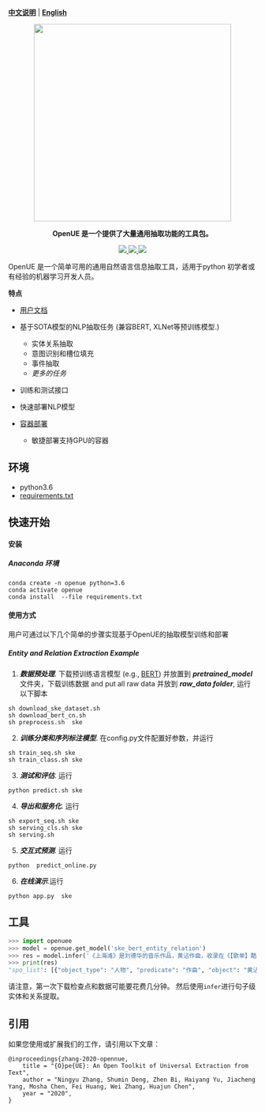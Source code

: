 [**中文说明**](https://github.com/zjunlp/openue/blob/master/README_CN.md) | [**English**](https://github.com/zjunlp/openue/)
<p align="center">
    <a href="https://github.com/zjunlp/openue"> <img src="https://raw.githubusercontent.com/zjunlp/openue/master/docs/images/logo.png" width="400"/></a>
</p>

<p align="center">
<strong> OpenUE 是一个提供了大量通用抽取功能的工具包。
    </strong>
</p>
<p align="center">
    <a href="https://circleci.com/gh/zju/openue">
        <img src="https://img.shields.io/circleci/build/github/zju/openue/master?token=c19c48a56cf6010fed1a63a9bae86acc72e91c24">
    </a>
    <a href="https://badge.fury.io/py/openue">
        <img src="https://badge.fury.io/py/openue.svg">
    </a>
    <a href="https://github.com/zju/openue/blob/master/LICENSE">
        <img src="https://img.shields.io/github/license/zju/openue">
    </a>
</p>

OpenUE 是一个简单可用的通用自然语言信息抽取工具，适用于python 初学者或有经验的机器学习开发人员。

**特点**

  - [用户文档](https://openue-docs.readthedocs.io/en/latest/) 

  - 基于SOTA模型的NLP抽取任务 (兼容BERT, XLNet等预训练模型.)
    - 实体关系抽取
    - 意图识别和槽位填充
    - 事件抽取
    - <em> 更多的任务 </em>
  - 训练和测试接口
  - 快速部署NLP模型
  - [容器部署](https://hub.docker.com/r/)
    - 敏捷部署支持GPU的容器
## 环境
  - python3.6
  - [requirements.txt](https://github.com/zju/openue/blob/master/requirements.txt) 

## 快速开始

#### 安装

##### Anaconda 环境

```
conda create -n openue python=3.6
conda activate openue
conda install  --file requirements.txt 
```

#### 使用方式

用户可通过以下几个简单的步骤实现基于OpenUE的抽取模型训练和部署

##### Entity and Relation Extraction Example

1. ***数据预处理***. 下载预训练语言模型 (e.g., [BERT](https://github.com/google-research/bert)) 并放置到 ***pretrained_model*** 文件夹，下载训练数据 and put all raw data 并放到 ***raw_data folder***, 运行以下脚本
```
sh download_ske_dataset.sh
sh download_bert_cn.sh
sh preprocess.sh  ske
```
2. ***训练分类和序列标注模型***. 在config.py文件配置好参数，并运行 
```
sh train_seq.sh ske
sh train_class.sh ske
```

3. ***测试和评估***. 运行

```
python predict.sh ske
```
4. ***导出和服务化***. 运行
```
sh export_seq.sh ske
sh serving_cls.sh ske
sh serving.sh
```
5. ***交互式预测***. 运行
```
python  predict_online.py
```
6. ***在线演示***.运行
```
python app.py  ske
```
## 工具

```python
>>> import openuee
>>> model = openue.get_model('ske_bert_entity_relation')
>>> res = model.infer('《上海滩》是刘德华的音乐作品，黄沾作曲，收录在《【歌单】酷我热门单曲合辑》专辑中')
>>> print(res)
"spo_list": [{"object_type": "人物", "predicate": "作曲", "object": "黄沾", "subject_type": "歌曲", "subject": "上海滩"}, {"object_type": "音乐专辑", "predicate": "所属专辑", "object": "【歌单】酷我热门单曲合辑", "subject_type": "歌曲", "subject": "上海滩"}, {"object_type": "人物", "predicate": "歌手", "object": "刘德华", "subject_type": "歌曲", "subject": "上海滩"}]
```
请注意，第一次下载检查点和数据可能要花费几分钟。 然后使用`infer`进行句子级实体和关系提取。


## 引用

如果您使用或扩展我们的工作，请引用以下文章：

```
@inproceedings{zhang-2020-opennue,
    title = "{O}pe{UE}: An Open Toolkit of Universal Extraction from Text",
    author = "Ningyu Zhang, Shumin Deng, Zhen Bi, Haiyang Yu, Jiacheng Yang, Mosha Chen, Fei Huang, Wei Zhang, Huajun Chen",
    year = "2020",
}
```
